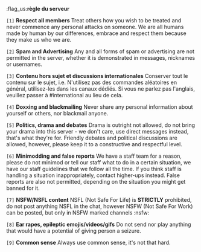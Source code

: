 :flag_us:**règle du serveur**

`[1]` **Respect all members** Treat others how you wish to be treated and never commence any personal attacks on someone. We are all humans made by human by our differences, embrace and respect them because they make us who we are.

`[2]` **Spam and Advertising** Any and all forms of spam or advertising are not permitted in the server, whether it is demonstrated in messages, nicknames or usernames.

`[3]` **Contenu hors sujet et discussions internationales** Conserver tout le contenu sur le sujet, i.e. N'utilisez pas des commandes aléatoires en général, utilisez-les dans les canaux dédiés. Si vous ne parlez pas l'anglais, veuillez passer à #international au lieu de cela.

`[4]` **Doxxing and blackmailing** Never share any personal information about yourself or others, nor blackmail anyone.

`[5]` **Politics, drama and debates** Drama is outright not allowed, do not bring your drama into this server - we don't care, use direct messages instead, that's what they're for. Friendly debates and political discussions are allowed, however, please keep it to a constructive and respectful level.

`[6]` **Minimodding and false reports** We have a staff team for a reason, please do not minimod or tell our staff what to do in a certain situation, we have our staff guidelines that we follow all the time. If you think staff is handling a situation inappropriately, contact higher-ups instead. False reports are also not permitted, depending on the situation you might get banned for it.

`[7]` **NSFW/NSFL content** NSFL (Not Safe For Life) is **STRICTLY** prohibited, do not post anything NSFL in the chat, however NSFW (Not Safe For Work) can be posted, but only in NSFW marked channels :nsfw:

`[8]` **Ear rapes, epileptic emojis/videos/gifs** Do not send nor play anything that would have a potential of giving person a seizure.

`[9]` **Common sense** Always use common sense, it's not that hard.